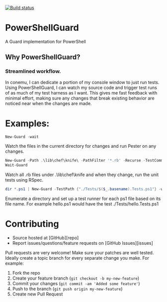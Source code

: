 [![Build status](https://ci.appveyor.com/api/projects/status/e81t3vdaml1gxa9t/branch/master?svg=true)](https://ci.appveyor.com/project/smurawski/powershellguard/branch/master)

# PowerShellGuard
A Guard implementation for PowerShell

## Why PowerShellGuard?

### Streamlined workflow.
In conemu, I can dedicate a portion of my console window to just run tests.  Using PowerShellGuard, I can watch my source code and trigger test runs of as much of my test harness as I want.  This gives me fast feedback with minimal effort, making sure any changes that break existing behavior are noticed near when the changes are made.

# Examples:

```powershell
New-Guard -wait
```
Watch the files in the current directory for changes and run Pester on any changes.

```powershell
New-Guard -Path .\lib\chef\knife\ -PathFilter '*.rb' -Recurse -TestCommand rspec -TestPath .\spec\unit\knife\
Wait-Guard
```
Watch all .rb files under .\lib\chef\knife and when they change, run the unit tests using RSpec.

```powershell
dir *.ps1 | New-Guard -TestPath {"./Tests/$($_.basename).Tests.ps1"} -wait
```
Enumerate a directory and set up a test runner for each ps1 file based on its file name.  For example hello.ps1 would have the test ./Tests/hello.Tests.ps1


# Contributing

* Source hosted at [GitHub][repo]
* Report issues/questions/feature requests on [GitHub Issues][issues]

Pull requests are very welcome! Make sure your patches are well tested.
Ideally create a topic branch for every separate change you make. For
example:

1. Fork the repo
2. Create your feature branch (`git checkout -b my-new-feature`)
3. Commit your changes (`git commit -am 'Added some feature'`)
4. Push to the branch (`git push origin my-new-feature`)
5. Create new Pull Request
